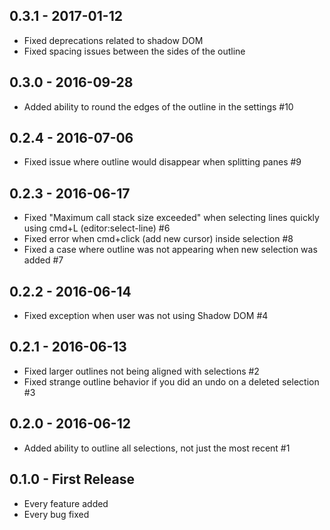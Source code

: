 ## 0.3.1 - 2017-01-12
* Fixed deprecations related to shadow DOM
* Fixed spacing issues between the sides of the outline

## 0.3.0 - 2016-09-28
* Added ability to round the edges of the outline in the settings #10

## 0.2.4 - 2016-07-06
* Fixed issue where outline would disappear when splitting panes #9

## 0.2.3 - 2016-06-17
* Fixed "Maximum call stack size exceeded" when selecting lines quickly using cmd+L (editor:select-line) #6
* Fixed error when cmd+click (add new cursor) inside selection #8
* Fixed a case where outline was not appearing when new selection was added #7

## 0.2.2 - 2016-06-14
* Fixed exception when user was not using Shadow DOM #4

## 0.2.1 - 2016-06-13
* Fixed larger outlines not being aligned with selections #2
* Fixed strange outline behavior if you did an undo on a deleted selection #3

## 0.2.0 - 2016-06-12
* Added ability to outline all selections, not just the most recent #1

## 0.1.0 - First Release
* Every feature added
* Every bug fixed
